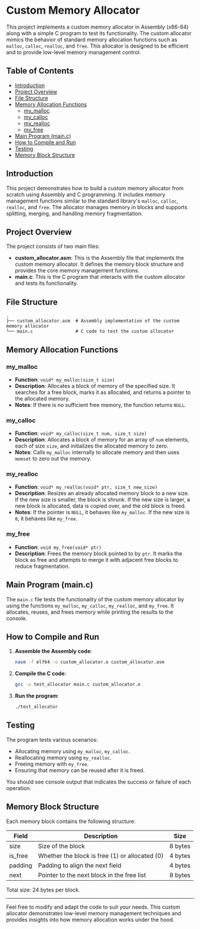

# Custom Memory Allocator

This project implements a custom memory allocator in Assembly (x86-64) along with a simple C program to test its functionality. The custom allocator mimics the behavior of standard memory allocation functions such as `malloc`, `calloc`, `realloc`, and `free`. This allocator is designed to be efficient and to provide low-level memory management control.

## Table of Contents

- [Introduction](#introduction)
- [Project Overview](#project-overview)
- [File Structure](#file-structure)
- [Memory Allocation Functions](#memory-allocation-functions)
  - [my_malloc](#my_malloc)
  - [my_calloc](#my_calloc)
  - [my_realloc](#my_realloc)
  - [my_free](#my_free)
- [Main Program (main.c)](#main-program-mainc)
- [How to Compile and Run](#how-to-compile-and-run)
- [Testing](#testing)
- [Memory Block Structure](#memory-block-structure)

## Introduction

This project demonstrates how to build a custom memory allocator from scratch using Assembly and C programming. It includes memory management functions similar to the standard library's `malloc`, `calloc`, `realloc`, and `free`. The allocator manages memory in blocks and supports splitting, merging, and handling memory fragmentation.

## Project Overview

The project consists of two main files:

- **custom_allocator.asm**: This is the Assembly file that implements the custom memory allocator. It defines the memory block structure and provides the core memory management functions.
- **main.c**: This is the C program that interacts with the custom allocator and tests its functionality.

## File Structure

```plaintext
.
├── custom_allocator.asm  # Assembly implementation of the custom memory allocator
└── main.c                # C code to test the custom allocator
```

## Memory Allocation Functions

### my_malloc

- **Function**: `void* my_malloc(size_t size)`
- **Description**: Allocates a block of memory of the specified size. It searches for a free block, marks it as allocated, and returns a pointer to the allocated memory.
- **Notes**: If there is no sufficient free memory, the function returns `NULL`.

### my_calloc

- **Function**: `void* my_calloc(size_t num, size_t size)`
- **Description**: Allocates a block of memory for an array of `num` elements, each of size `size`, and initializes the allocated memory to zero.
- **Notes**: Calls `my_malloc` internally to allocate memory and then uses `memset` to zero out the memory.

### my_realloc

- **Function**: `void* my_realloc(void* ptr, size_t new_size)`
- **Description**: Resizes an already allocated memory block to a new size. If the new size is smaller, the block is shrunk. If the new size is larger, a new block is allocated, data is copied over, and the old block is freed.
- **Notes**: If the pointer is `NULL`, it behaves like `my_malloc`. If the new size is `0`, it behaves like `my_free`.

### my_free

- **Function**: `void my_free(void* ptr)`
- **Description**: Frees the memory block pointed to by `ptr`. It marks the block as free and attempts to merge it with adjacent free blocks to reduce fragmentation.

## Main Program (main.c)

The `main.c` file tests the functionality of the custom memory allocator by using the functions `my_malloc`, `my_calloc`, `my_realloc`, and `my_free`. It allocates, reuses, and frees memory while printing the results to the console.


## How to Compile and Run

1. **Assemble the Assembly code**:
   ```bash
   nasm -f elf64 -o custom_allocator.o custom_allocator.asm
   ```

2. **Compile the C code**:
   ```bash
   gcc -o test_allocator main.c custom_allocator.o
   ```

3. **Run the program**:
   ```bash
   ./test_allocator
   ```

## Testing

The program tests various scenarios:
- Allocating memory using `my_malloc`, `my_calloc`.
- Reallocating memory using `my_realloc`.
- Freeing memory with `my_free`.
- Ensuring that memory can be reused after it is freed.

You should see console output that indicates the success or failure of each operation.

## Memory Block Structure

Each memory block contains the following structure:

| Field   | Description                   | Size |
|---------|-------------------------------|------|
| size    | Size of the block              | 8 bytes |
| is_free | Whether the block is free (1) or allocated (0) | 4 bytes |
| padding | Padding to align the next field | 4 bytes |
| next    | Pointer to the next block in the free list | 8 bytes |

Total size: 24 bytes per block.

---

Feel free to modify and adapt the code to suit your needs. This custom allocator demonstrates low-level memory management techniques and provides insights into how memory allocation works under the hood.